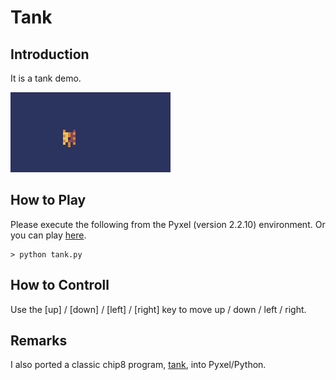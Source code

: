 # Tank 

## Introduction

It is a tank demo.

![](https://github.com/jay-kumogata/RetroGames/blob/main/pyxel/tank/screenshots/tank01.gif)

## How to Play

Please execute the following from the Pyxel (version 2.2.10) environment.
Or you can play [here](https://kitao.github.io/pyxel/wasm/launcher/?run=jay-kumogata.RetroGames.pyxel.tank.tank).

	> python tank.py

## How to Controll

Use the [up] / [down] / [left] / [right] key to move up / down / left / right.

## Remarks

I also ported a classic chip8 program, [tank](https://johnearnest.github.io/Octo/index.html?key=30fe5_xD), into Pyxel/Python.